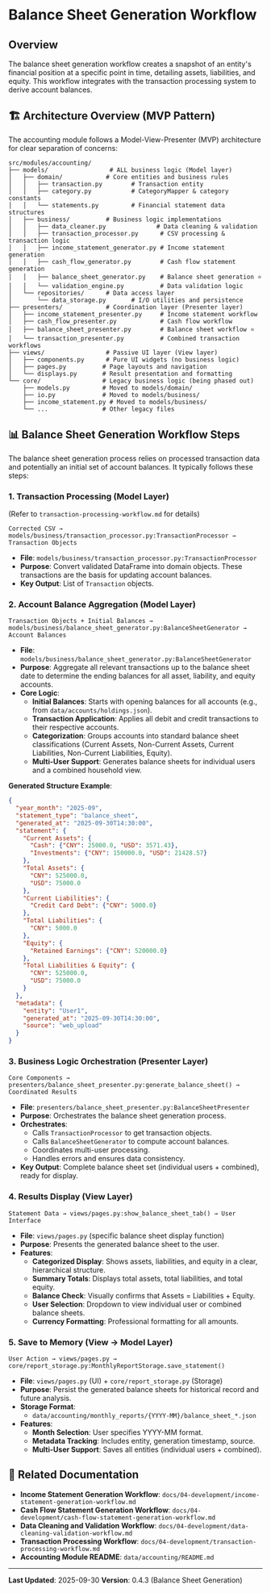 # Balance Sheet Generation Workflow

## Overview
The balance sheet generation workflow creates a snapshot of an entity's financial position at a specific point in time, detailing assets, liabilities, and equity. This workflow integrates with the transaction processing system to derive account balances.

## 🏗️ Architecture Overview (MVP Pattern)

The accounting module follows a Model-View-Presenter (MVP) architecture for clear separation of concerns:

```
src/modules/accounting/
├── models/                 # ALL business logic (Model layer)
│   ├── domain/            # Core entities and business rules
│   │   ├── transaction.py        # Transaction entity
│   │   ├── category.py           # CategoryMapper & category constants
│   │   └── statements.py         # Financial statement data structures
│   ├── business/          # Business logic implementations
│   │   ├── data_cleaner.py              # Data cleaning & validation
│   │   ├── transaction_processor.py      # CSV processing & transaction logic
│   │   ├── income_statement_generator.py # Income statement generation
│   │   ├── cash_flow_generator.py        # Cash flow statement generation
│   │   ├── balance_sheet_generator.py    # Balance sheet generation ⭐
│   │   └── validation_engine.py          # Data validation logic
│   └── repositories/      # Data access layer
│       └── data_storage.py       # I/O utilities and persistence
├── presenters/            # Coordination layer (Presenter layer)
│   ├── income_statement_presenter.py     # Income statement workflow
│   ├── cash_flow_presenter.py            # Cash flow workflow
│   ├── balance_sheet_presenter.py        # Balance sheet workflow ⭐
│   └── transaction_presenter.py          # Combined transaction workflows
├── views/                 # Passive UI layer (View layer)
│   ├── components.py      # Pure UI widgets (no business logic)
│   ├── pages.py          # Page layouts and navigation
│   └── displays.py       # Result presentation and formatting
└── core/                 # Legacy business logic (being phased out)
    ├── models.py         # Moved to models/domain/
    ├── io.py             # Moved to models/business/
    ├── income_statement.py # Moved to models/business/
    └── ...               # Other legacy files
```

## 📊 Balance Sheet Generation Workflow Steps

The balance sheet generation process relies on processed transaction data and potentially an initial set of account balances. It typically follows these steps:

### 1. **Transaction Processing (Model Layer)**
(Refer to `transaction-processing-workflow.md` for details)

```
Corrected CSV → models/business/transaction_processor.py:TransactionProcessor → Transaction Objects
```
- **File**: `models/business/transaction_processor.py:TransactionProcessor`
- **Purpose**: Convert validated DataFrame into domain objects. These transactions are the basis for updating account balances.
- **Key Output**: List of `Transaction` objects.

### 2. **Account Balance Aggregation (Model Layer)**

```
Transaction Objects + Initial Balances → models/business/balance_sheet_generator.py:BalanceSheetGenerator → Account Balances
```
- **File**: `models/business/balance_sheet_generator.py:BalanceSheetGenerator`
- **Purpose**: Aggregate all relevant transactions up to the balance sheet date to determine the ending balances for all asset, liability, and equity accounts.
- **Core Logic**:
    - **Initial Balances**: Starts with opening balances for all accounts (e.g., from `data/accounts/holdings.json`).
    - **Transaction Application**: Applies all debit and credit transactions to their respective accounts.
    - **Categorization**: Groups accounts into standard balance sheet classifications (Current Assets, Non-Current Assets, Current Liabilities, Non-Current Liabilities, Equity).
    - **Multi-User Support**: Generates balance sheets for individual users and a combined household view.

**Generated Structure Example**:
```json
{
  "year_month": "2025-09",
  "statement_type": "balance_sheet",
  "generated_at": "2025-09-30T14:30:00",
  "statement": {
    "Current Assets": {
      "Cash": {"CNY": 25000.0, "USD": 3571.43},
      "Investments": {"CNY": 150000.0, "USD": 21428.57}
    },
    "Total Assets": {
      "CNY": 525000.0,
      "USD": 75000.0
    },
    "Current Liabilities": {
      "Credit Card Debt": {"CNY": 5000.0}
    },
    "Total Liabilities": {
      "CNY": 5000.0
    },
    "Equity": {
      "Retained Earnings": {"CNY": 520000.0}
    },
    "Total Liabilities & Equity": {
      "CNY": 525000.0,
      "USD": 75000.0
    }
  },
  "metadata": {
    "entity": "User1",
    "generated_at": "2025-09-30T14:30:00",
    "source": "web_upload"
  }
}
```

### 3. **Business Logic Orchestration (Presenter Layer)**

```
Core Components → presenters/balance_sheet_presenter.py:generate_balance_sheet() → Coordinated Results
```
- **File**: `presenters/balance_sheet_presenter.py:BalanceSheetPresenter`
- **Purpose**: Orchestrates the balance sheet generation process.
- **Orchestrates**:
    - Calls `TransactionProcessor` to get transaction objects.
    - Calls `BalanceSheetGenerator` to compute account balances.
    - Coordinates multi-user processing.
    - Handles errors and ensures data consistency.
- **Key Output**: Complete balance sheet set (individual users + combined), ready for display.

### 4. **Results Display (View Layer)**

```
Statement Data → views/pages.py:show_balance_sheet_tab() → User Interface
```
- **File**: `views/pages.py` (specific balance sheet display function)
- **Purpose**: Presents the generated balance sheet to the user.
- **Features**:
    - **Categorized Display**: Shows assets, liabilities, and equity in a clear, hierarchical structure.
    - **Summary Totals**: Displays total assets, total liabilities, and total equity.
    - **Balance Check**: Visually confirms that Assets = Liabilities + Equity.
    - **User Selection**: Dropdown to view individual user or combined balance sheets.
    - **Currency Formatting**: Professional formatting for all amounts.

### 5. **Save to Memory (View → Model Layer)**

```
User Action → views/pages.py → core/report_storage.py:MonthlyReportStorage.save_statement()
```
- **File**: `views/pages.py` (UI) + `core/report_storage.py` (Storage)
- **Purpose**: Persist the generated balance sheets for historical record and future analysis.
- **Storage Format**:
    - `data/accounting/monthly_reports/{YYYY-MM}/balance_sheet_*.json`
- **Features**:
    - **Month Selection**: User specifies YYYY-MM format.
    - **Metadata Tracking**: Includes entity, generation timestamp, source.
    - **Multi-User Support**: Saves all entities (individual users + combined).

## 📝 Related Documentation

- **Income Statement Generation Workflow**: `docs/04-development/income-statement-generation-workflow.md`
- **Cash Flow Statement Generation Workflow**: `docs/04-development/cash-flow-statement-generation-workflow.md`
- **Data Cleaning and Validation Workflow**: `docs/04-development/data-cleaning-validation-workflow.md`
- **Transaction Processing Workflow**: `docs/04-development/transaction-processing-workflow.md`
- **Accounting Module README**: `data/accounting/README.md`

---

**Last Updated**: 2025-09-30
**Version**: 0.4.3 (Balance Sheet Generation)

